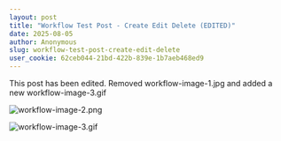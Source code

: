 ```yaml
---
layout: post
title: "Workflow Test Post - Create Edit Delete (EDITED)"
date: 2025-08-05
author: Anonymous
slug: workflow-test-post-create-edit-delete
user_cookie: 62ceb044-21bd-422b-839e-1b7aeb468ed9
---
```


This post has been edited. Removed workflow-image-1.jpg and added a new workflow-image-3.gif


![workflow-image-2.png](https://github.com/pocha/iyc/blob/master/_posts/2025-08-05-workflow-test-post-create-edit-delete/workflow-image-2.png?raw=true)

![workflow-image-3.gif](https://github.com/pocha/iyc/blob/master/_posts/2025-08-05-workflow-test-post-create-edit-delete/workflow-image-3.gif?raw=true)
